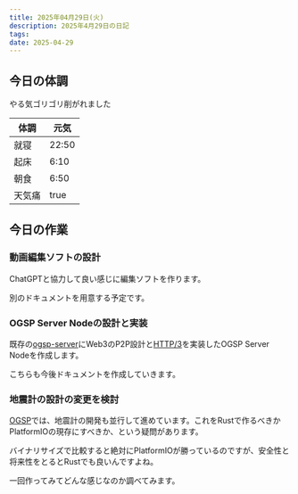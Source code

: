 ```yaml
---
title: 2025年04月29日(火)
description: 2025年4月29日の日記
tags: 
date: 2025-04-29
---
```


## 今日の体調
やる気ゴリゴリ削がれました

| 体調  | 元気    |
| --- | ----- |
| 就寝  | 22:50 |
| 起床  | 6:10  |
| 朝食  | 6:50  |
| 天気痛 | true  |
## 今日の作業
### 動画編集ソフトの設計
ChatGPTと協力して良い感じに編集ソフトを作ります。

別のドキュメントを用意する予定です。

### OGSP Server Nodeの設計と実装
既存の[ogsp-server](https://github.com/yossy4411/ogsp-server/)にWeb3のP2P設計と[HTTP/3](../../../develop/Knowledge/internet/application/http/HTTP.md#HTTP/3)を実装したOGSP Server Nodeを作成します。

こちらも今後ドキュメントを作成していきます。

### 地震計の設計の変更を検討
[OGSP](../../../okayugroup/OGSP/OGSP.md)では、地震計の開発も並行して進めています。これをRustで作るべきかPlatformIOの現存にすべきか、という疑問があります。

バイナリサイズで比較すると絶対にPlatformIOが勝っているのですが、安全性と将来性をとるとRustでも良いんですよね。

一回作ってみてどんな感じなのか調べてみます。